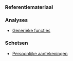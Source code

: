 ### Referentiemateriaal



### Analyses
- [Generieke functies](/generieke-functies/index.html?view=id-82ae95854ad6467789e03c0e4586e566)


### Schetsen
- [Persoonlijke aantekeningen](/schetsen/index.html?view=id-bdaecf9ada1f4b0bac487b79e7fe4b1f)
